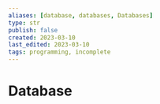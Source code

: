 ```yaml
---
aliases: [database, databases, Databases]
type: str
publish: false
created: 2023-03-10
last_edited: 2023-03-10
tags: programming, incomplete
---
```

# Database